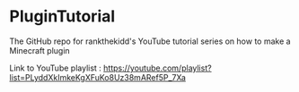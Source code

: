 # PluginTutorial
The GitHub repo for rankthekidd's YouTube tutorial series on how to make a Minecraft plugin

Link to YouTube playlist : https://youtube.com/playlist?list=PLyddXkImkeKgXFuKo8Uz38mARef5P_7Xa
